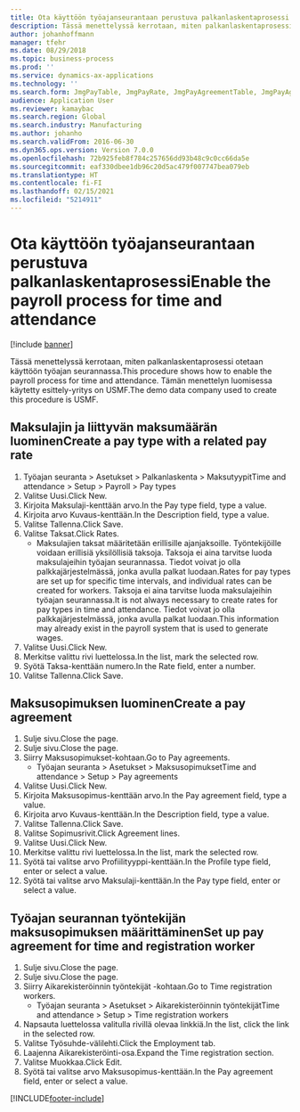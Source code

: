 ```yaml
---
title: Ota käyttöön työajanseurantaan perustuva palkanlaskentaprosessi
description: Tässä menettelyssä kerrotaan, miten palkanlaskentaprosessi otetaan käyttöön työajan seurannassa.
author: johanhoffmann
manager: tfehr
ms.date: 08/29/2018
ms.topic: business-process
ms.prod: ''
ms.service: dynamics-ax-applications
ms.technology: ''
ms.search.form: JmgPayTable, JmgPayRate, JmgPayAgreementTable, JmgPayAgreementLine, HcmWorker
audience: Application User
ms.reviewer: kamaybac
ms.search.region: Global
ms.search.industry: Manufacturing
ms.author: johanho
ms.search.validFrom: 2016-06-30
ms.dyn365.ops.version: Version 7.0.0
ms.openlocfilehash: 72b925feb8f784c257656dd93b48c9c0cc66da5e
ms.sourcegitcommit: eaf330dbee1db96c20d5ac479f007747bea079eb
ms.translationtype: HT
ms.contentlocale: fi-FI
ms.lasthandoff: 02/15/2021
ms.locfileid: "5214911"
---
```

# <a name="enable-the-payroll-process-for-time-and-attendance"></a><span data-ttu-id="f96d5-103">Ota käyttöön työajanseurantaan perustuva palkanlaskentaprosessi</span><span class="sxs-lookup"><span data-stu-id="f96d5-103">Enable the payroll process for time and attendance</span></span>

[!include [banner](../../includes/banner.md)]

<span data-ttu-id="f96d5-104">Tässä menettelyssä kerrotaan, miten palkanlaskentaprosessi otetaan käyttöön työajan seurannassa.</span><span class="sxs-lookup"><span data-stu-id="f96d5-104">This procedure shows how to enable the payroll process for time and attendance.</span></span> <span data-ttu-id="f96d5-105">Tämän menettelyn luomisessa käytetty esittely-yritys on USMF.</span><span class="sxs-lookup"><span data-stu-id="f96d5-105">The demo data company used to create this procedure is USMF.</span></span>


## <a name="create-a-pay-type-with-a-related-pay-rate"></a><span data-ttu-id="f96d5-106">Maksulajin ja liittyvän maksumäärän luominen</span><span class="sxs-lookup"><span data-stu-id="f96d5-106">Create a pay type with a related pay rate</span></span>
1. <span data-ttu-id="f96d5-107">Työajan seuranta > Asetukset > Palkanlaskenta > Maksutyypit</span><span class="sxs-lookup"><span data-stu-id="f96d5-107">Time and attendance > Setup > Payroll > Pay types</span></span>
2. <span data-ttu-id="f96d5-108">Valitse Uusi.</span><span class="sxs-lookup"><span data-stu-id="f96d5-108">Click New.</span></span>
3. <span data-ttu-id="f96d5-109">Kirjoita Maksulaji-kenttään arvo.</span><span class="sxs-lookup"><span data-stu-id="f96d5-109">In the Pay type field, type a value.</span></span>
4. <span data-ttu-id="f96d5-110">Kirjoita arvo Kuvaus-kenttään.</span><span class="sxs-lookup"><span data-stu-id="f96d5-110">In the Description field, type a value.</span></span>
5. <span data-ttu-id="f96d5-111">Valitse Tallenna.</span><span class="sxs-lookup"><span data-stu-id="f96d5-111">Click Save.</span></span>
6. <span data-ttu-id="f96d5-112">Valitse Taksat.</span><span class="sxs-lookup"><span data-stu-id="f96d5-112">Click Rates.</span></span>
    * <span data-ttu-id="f96d5-113">Maksulajien taksat määritetään erillisille ajanjaksoille. Työntekijöille voidaan erillisiä yksilöllisiä taksoja. Taksoja ei aina tarvitse luoda maksulajeihin työajan seurannassa. Tiedot voivat jo olla palkkajärjestelmässä, jonka avulla palkat luodaan.</span><span class="sxs-lookup"><span data-stu-id="f96d5-113">Rates for pay types are set up for specific time intervals, and individual rates can be created for workers.</span></span> <span data-ttu-id="f96d5-114">Taksoja ei aina tarvitse luoda maksulajeihin työajan seurannassa.</span><span class="sxs-lookup"><span data-stu-id="f96d5-114">It is not always necessary to create rates for pay types in time and attendance.</span></span> <span data-ttu-id="f96d5-115">Tiedot voivat jo olla palkkajärjestelmässä, jonka avulla palkat luodaan.</span><span class="sxs-lookup"><span data-stu-id="f96d5-115">This information may already exist in the payroll system that is used to generate wages.</span></span>  
7. <span data-ttu-id="f96d5-116">Valitse Uusi.</span><span class="sxs-lookup"><span data-stu-id="f96d5-116">Click New.</span></span>
8. <span data-ttu-id="f96d5-117">Merkitse valittu rivi luettelossa.</span><span class="sxs-lookup"><span data-stu-id="f96d5-117">In the list, mark the selected row.</span></span>
9. <span data-ttu-id="f96d5-118">Syötä Taksa-kenttään numero.</span><span class="sxs-lookup"><span data-stu-id="f96d5-118">In the Rate field, enter a number.</span></span>
10. <span data-ttu-id="f96d5-119">Valitse Tallenna.</span><span class="sxs-lookup"><span data-stu-id="f96d5-119">Click Save.</span></span>

## <a name="create-a-pay-agreement"></a><span data-ttu-id="f96d5-120">Maksusopimuksen luominen</span><span class="sxs-lookup"><span data-stu-id="f96d5-120">Create a pay agreement</span></span>
1. <span data-ttu-id="f96d5-121">Sulje sivu.</span><span class="sxs-lookup"><span data-stu-id="f96d5-121">Close the page.</span></span>
2. <span data-ttu-id="f96d5-122">Sulje sivu.</span><span class="sxs-lookup"><span data-stu-id="f96d5-122">Close the page.</span></span>
3. <span data-ttu-id="f96d5-123">Siirry Maksusopimukset-kohtaan.</span><span class="sxs-lookup"><span data-stu-id="f96d5-123">Go to Pay agreements.</span></span>
    * <span data-ttu-id="f96d5-124">Työajan seuranta > Asetukset > Maksusopimukset</span><span class="sxs-lookup"><span data-stu-id="f96d5-124">Time and attendance > Setup > Pay agreements</span></span>  
4. <span data-ttu-id="f96d5-125">Valitse Uusi.</span><span class="sxs-lookup"><span data-stu-id="f96d5-125">Click New.</span></span>
5. <span data-ttu-id="f96d5-126">Kirjoita Maksusopimus-kenttään arvo.</span><span class="sxs-lookup"><span data-stu-id="f96d5-126">In the Pay agreement field, type a value.</span></span>
6. <span data-ttu-id="f96d5-127">Kirjoita arvo Kuvaus-kenttään.</span><span class="sxs-lookup"><span data-stu-id="f96d5-127">In the Description field, type a value.</span></span>
7. <span data-ttu-id="f96d5-128">Valitse Tallenna.</span><span class="sxs-lookup"><span data-stu-id="f96d5-128">Click Save.</span></span>
8. <span data-ttu-id="f96d5-129">Valitse Sopimusrivit.</span><span class="sxs-lookup"><span data-stu-id="f96d5-129">Click Agreement lines.</span></span>
9. <span data-ttu-id="f96d5-130">Valitse Uusi.</span><span class="sxs-lookup"><span data-stu-id="f96d5-130">Click New.</span></span>
10. <span data-ttu-id="f96d5-131">Merkitse valittu rivi luettelossa.</span><span class="sxs-lookup"><span data-stu-id="f96d5-131">In the list, mark the selected row.</span></span>
11. <span data-ttu-id="f96d5-132">Syötä tai valitse arvo Profiilityyppi-kenttään.</span><span class="sxs-lookup"><span data-stu-id="f96d5-132">In the Profile type field, enter or select a value.</span></span>
12. <span data-ttu-id="f96d5-133">Syötä tai valitse arvo Maksulaji-kenttään.</span><span class="sxs-lookup"><span data-stu-id="f96d5-133">In the Pay type field, enter or select a value.</span></span>

## <a name="set-up-pay-agreement-for-time-and-registration-worker"></a><span data-ttu-id="f96d5-134">Työajan seurannan työntekijän maksusopimuksen määrittäminen</span><span class="sxs-lookup"><span data-stu-id="f96d5-134">Set up pay agreement for time and registration worker</span></span>
1. <span data-ttu-id="f96d5-135">Sulje sivu.</span><span class="sxs-lookup"><span data-stu-id="f96d5-135">Close the page.</span></span>
2. <span data-ttu-id="f96d5-136">Sulje sivu.</span><span class="sxs-lookup"><span data-stu-id="f96d5-136">Close the page.</span></span>
3. <span data-ttu-id="f96d5-137">Siirry Aikarekisteröinnin työntekijät -kohtaan.</span><span class="sxs-lookup"><span data-stu-id="f96d5-137">Go to Time registration workers.</span></span>
    * <span data-ttu-id="f96d5-138">Työajan seuranta > Asetukset > Aikarekisteröinnin työntekijät</span><span class="sxs-lookup"><span data-stu-id="f96d5-138">Time and attendance > Setup > Time registration workers</span></span>  
4. <span data-ttu-id="f96d5-139">Napsauta luettelossa valitulla rivillä olevaa linkkiä.</span><span class="sxs-lookup"><span data-stu-id="f96d5-139">In the list, click the link in the selected row.</span></span>
5. <span data-ttu-id="f96d5-140">Valitse Työsuhde-välilehti.</span><span class="sxs-lookup"><span data-stu-id="f96d5-140">Click the Employment tab.</span></span>
6. <span data-ttu-id="f96d5-141">Laajenna Aikarekisteröinti-osa.</span><span class="sxs-lookup"><span data-stu-id="f96d5-141">Expand the Time registration section.</span></span>
7. <span data-ttu-id="f96d5-142">Valitse Muokkaa.</span><span class="sxs-lookup"><span data-stu-id="f96d5-142">Click Edit.</span></span>
8. <span data-ttu-id="f96d5-143">Syötä tai valitse arvo Maksusopimus-kenttään.</span><span class="sxs-lookup"><span data-stu-id="f96d5-143">In the Pay agreement field, enter or select a value.</span></span>



[!INCLUDE[footer-include](../../../includes/footer-banner.md)]